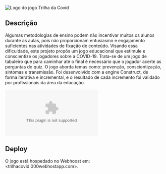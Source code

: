 ![Logo do jogo Trilha da Covid](https://user-images.githubusercontent.com/79146258/157324684-ece93cba-ba46-4328-ae37-c4773557a1a0.png)

## Descrição 
Algumas metodologias de ensino podem não incentivar muitos os alunos durante as aulas, pois não proporcionam entusiasmo e engajamento suficientes nas atividades de fixação de conteúdo. Visando essa dificuldade, este projeto propôs um jogo educacional que estimule e conscientize os jogadores sobre a COVID-19.
Trata-se de um jogo de tabuleiro que para caminhar até o final é necessário que o jogador acerte as perguntas do quiz. O jogo aborda temas como: prevenção, conscientização, sintomas e transmissão. Foi desenvolvido com a engine Construct, de forma iterativa e incremental, e o resultado de cada incremento foi validado por profissionais da área da educação.

![Badge website on](https://img.shields.io/website-up-down-green-red/http/trilhacovid.000webhostapp.com)

## Deploy
O jogo está hospedado no Webhoost em: <trilhacovid.000webhostapp.com>.
